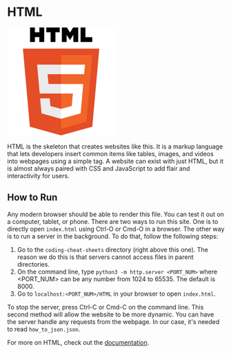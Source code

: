 # HTML
![HTML Logo](img-html.png)

HTML is the skeleton that creates websites like this. It is a markup language that lets developers insert common items like tables, images, and videos into webpages using a simple tag. A website can exist with just HTML, but it is almost always paired with CSS and JavaScript to add flair and interactivity for users.

## How to Run
Any modern browser should be able to render this file. You can test it out on a computer, tablet, or phone. There are two ways to run this site. One is to directly open `index.html` using Ctrl-O or Cmd-O in a browser. The other way is to run a server in the background. To do that, follow the following steps:

1. Go to the `coding-cheat-sheets` directory (right above this one). The reason we do this is that servers cannot access files in parent directories.
2. On the command line, type `python3 -m http.server <PORT_NUM>` where <PORT_NUM> can be any number from 1024 to 65535. The default is 8000.
3. Go to `localhost:<PORT_NUM>/HTML` in your browser to open `index.html`.

To stop the server, press Ctrl-C or Cmd-C on the command line. This second method will allow the website to be more dynamic. You can have the server handle any requests from the webpage. In our case, it's needed to read `how_to_json.json`.

For more on HTML, check out the [documentation](https://developer.mozilla.org/en-US/docs/Web/HTML).
